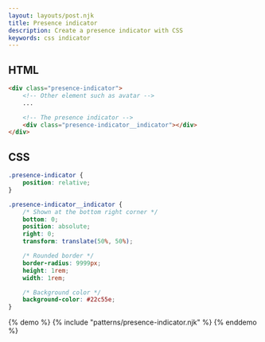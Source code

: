 ```yaml
---
layout: layouts/post.njk
title: Presence indicator
description: Create a presence indicator with CSS
keywords: css indicator
---
```


## HTML

```html
<div class="presence-indicator">
    <!-- Other element such as avatar -->
    ...

    <!-- The presence indicator -->
    <div class="presence-indicator__indicator"></div>
</div>
```

## CSS

```css
.presence-indicator {
    position: relative;
}

.presence-indicator__indicator {
    /* Shown at the bottom right corner */
    bottom: 0;
    position: absolute;
    right: 0;
    transform: translate(50%, 50%);

    /* Rounded border */
    border-radius: 9999px;
    height: 1rem;
    width: 1rem;

    /* Background color */
    background-color: #22c55e;
}
```

{% demo %}
{% include "patterns/presence-indicator.njk" %}
{% enddemo %}
